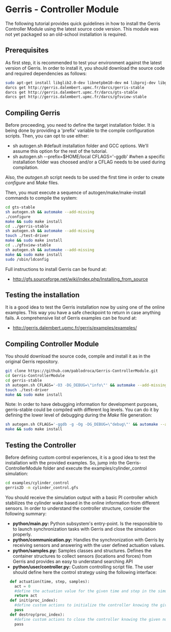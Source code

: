 # Gerris - Controller Module

The following tutorial provides quick guidelines in how to install the Gerris Controller Module using the latest source code version. This module was not yet packaged so an old-school installation is required.

## Prerequisites

As first step, it is recommended to test your environment against the latest version of Gerris. In order to install it, you should download the source code and required dependencies as follows:
```bash
sudo apt-get install libglib2.0-dev libnetpbm10-dev m4 libproj-dev libgsl0-dev libnetcdf-dev libode-dev libfftw3-dev libhypre-dev libgtkglext1-dev libstartup-notification0-dev ffmpeg darcs libtool-bin libosmesa6-dev libftgl-dev
darcs get http://gerris.dalembert.upmc.fr/darcs/gerris-stable
darcs get http://gerris.dalembert.upmc.fr/darcs/gts-stable
darcs get http://gerris.dalembert.upmc.fr/darcs/gfsview-stable
```

## Compiling Gerris

Before proceeding, you need to define the target installation folder. It is being done by providing a 'prefix' variable to the compile configuration scripts. Then, you can opt to use either:
- sh autogen.sh  #default installation folder and GCC options. We'll assume this option for the rest of the tutorial.
- sh autogen.sh --prefix=$HOME/local CFLAGS='-ggdb' #when a specific installation folder was choosed and/or a CFLAG needs to be used during compilation.

Also, the *autogen.sh* script needs to be used the first time in order to create *configure* and *Make* files.

Then, you must execute a sequence of autogen/make/make-install commands to compile the system:
```bash
cd gts-stable
sh autogen.sh && automake --add-missing
./configure
make && sudo make install
cd ../gerris-stable
sh autogen.sh && automake --add-missing
touch ./test-driver
make && sudo make install
cd ../gfsview-stable
sh autogen.sh && automake --add-missing
make && sudo make install
sudo /sbin/ldconfig
```
Full instructions to install Gerris can be found at:
 - http://gfs.sourceforge.net/wiki/index.php/Installing_from_source

## Testing the installation

It is a good idea to test the Gerris installation now by using one of the online examples. This way you have a safe checkpoint to return in case anything fails. A comprehensive list of Gerris examples can be found at:
 - http://gerris.dalembert.upmc.fr/gerris/examples/examples/ 

## Compiling Controller Module

You should download the source code, compile and install it as in the original Gerris repository.

```bash
git clone https://github.com/pablodroca/Gerris-ControllerModule.git
cd Gerris-ControllerModule
cd gerris-stable
sh autogen.sh CFLAGS='-O3 -DG_DEBUG=\"info\"' && automake --add-missing
touch ./test-driver
make && sudo make install
```

Note:
In order to have debugging information for development purposes, gerris-stable could be compiled with different log levels. You can do it by defining the lower level of debugging during the *Make* file generation:
```bash
sh autogen.sh CFLAGS='-ggdb -g -Og -DG_DEBUG=\"debug\"' && automake --add-missing
make && sudo make install
```

## Testing the Controller

Before defining custom control experiences, it is a good idea to test the installation with the provided examples. So, jump into the Gerris-ControllerModule folder and execute the examples/cylinder_control simulation:
```bash
cd examples/cylinder_control
gerris2D -m cylinder_control.gfs
```

You should receive the simulation output with a basic PI controller which stabilizes the cylinder wake based in the online information from different sensors.
In order to understand the controller structure, consider the following summary:
 - **python/main.py:** Python subsystem's entry-point. Is the responsible to to launch synchronization tasks with Gerris and close the simulation properly.
 - **python/communication.py:** Handles the synchronization with Gerris by receiving sensors and answering with the user defined actuation values.
 - **python/samples.py:** Samples classes and structures. Defines the container structures to collect sensors (locations and forces) from Gerris and provides an easy to understand searching API
 - **python/user/controller.py:** Custom controlling script file. The user should define here the control strategy using the following interface:
```python
  def actuation(time, step, samples):
    act = 0
    #define the actuation value for the given time and step in the simulation
    return act
  def init(proc_index):
    #define custom actions to initialize the controller knowing the given number of processor in a MPI context
    pass
  def destroy(proc_index):
    #define custom actions to close the controller knowing the given number of processor in a MPI context
    pass
```
